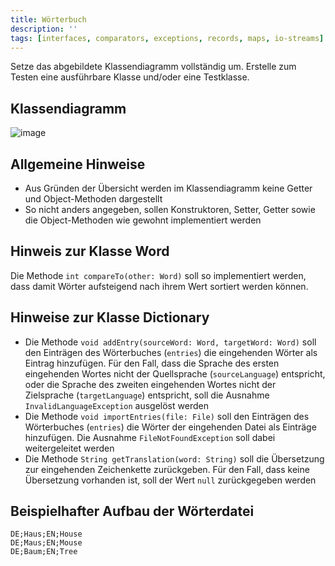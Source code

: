 ```yaml
---
title: Wörterbuch
description: ''
tags: [interfaces, comparators, exceptions, records, maps, io-streams]
---
```


Setze das abgebildete Klassendiagramm vollständig um. Erstelle zum Testen eine ausführbare Klasse und/oder eine Testklasse.

## Klassendiagramm
![image](https://user-images.githubusercontent.com/47243617/212249317-7fdb4952-658d-4c10-b171-2466f102def1.png)

## Allgemeine Hinweise
- Aus Gründen der Übersicht werden im Klassendiagramm keine Getter und Object-Methoden dargestellt
- So nicht anders angegeben, sollen Konstruktoren, Setter, Getter sowie die Object-Methoden wie gewohnt implementiert werden

## Hinweis zur Klasse Word
Die Methode `int compareTo(other: Word)` soll so implementiert werden, dass damit Wörter aufsteigend nach ihrem Wert sortiert werden können.

## Hinweise zur Klasse Dictionary
- Die Methode `void addEntry(sourceWord: Word, targetWord: Word)` soll den Einträgen des Wörterbuches (`entries`) die eingehenden Wörter als Eintrag hinzufügen. Für den
Fall, dass die Sprache des ersten eingehenden Wortes nicht der Quellsprache (`sourceLanguage`) entspricht, oder die Sprache des zweiten eingehenden Wortes nicht der
Zielsprache (`targetLanguage`) entspricht, soll die Ausnahme `InvalidLanguageException` ausgelöst werden
- Die Methode `void importEntries(file: File)` soll den Einträgen des Wörterbuches (`entries`) die Wörter der eingehenden Datei als Einträge hinzufügen. Die Ausnahme
`FileNotFoundException` soll dabei weitergeleitet werden
- Die Methode `String getTranslation(word: String)` soll die Übersetzung zur eingehenden Zeichenkette zurückgeben. Für den Fall, dass keine Übersetzung vorhanden ist,
soll der Wert `null` zurückgegeben werden

## Beispielhafter Aufbau der Wörterdatei

```
DE;Haus;EN;House
DE;Maus;EN;Mouse
DE;Baum;EN;Tree
```
